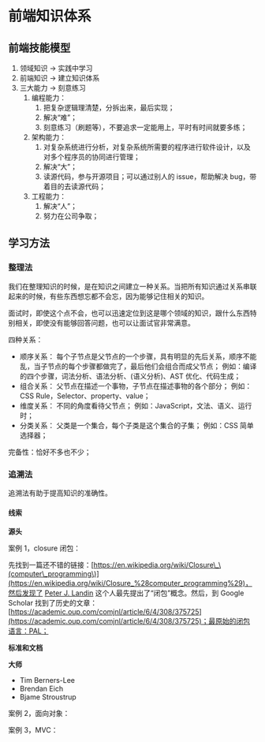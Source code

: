 # 前端知识体系

## 前端技能模型

1. 领域知识 -&gt; 实践中学习
2. 前端知识 -&gt; 建立知识体系
3. 三大能力 -&gt; 刻意练习
   1. 编程能力：
      1. 把复杂逻辑理清楚，分拆出来，最后实现；
      2. 解决“难”；
      3. 刻意练习（刷题等），不要追求一定能用上，平时有时间就要多练；
   2. 架构能力：
      1. 对复杂系统进行分析，对复杂系统所需要的程序进行软件设计，以及对多个程序员的协同进行管理；
      2. 解决“大”；
      3. 读源代码，参与开源项目；可以通过别人的 issue，帮助解决 bug，带着目的去读源代码；
   3. 工程能力：
      1. 解决“人”；
      2. 努力在公司争取；

## 学习方法

### 整理法

我们在整理知识的时候，是在知识之间建立一种关系。当把所有知识通过关系串联起来的时候，有些东西想忘都不会忘，因为能够记住相关的知识。

面试时，即使这个点不会，也可以迅速定位到这是哪个领域的知识，跟什么东西特别相关，即使没有能够回答问题，也可以让面试官非常满意。

四种关系：

* 顺序关系： 每个子节点是父节点的一个步骤，具有明显的先后关系，顺序不能乱，当子节点的每个步骤都做完了，最后他们会组合而成父节点； 例如：编译的四个步骤，词法分析、语法分析、\(语义分析\)、AST 优化、代码生成；
* 组合关系： 父节点在描述一个事物，子节点在描述事物的各个部分； 例如：CSS Rule，Selector、property、value；
* 维度关系： 不同的角度看待父节点； 例如：JavaScript，文法、语义、运行时；
* 分类关系： 父类是一个集合，每个子类是这个集合的子集； 例如：CSS 简单选择器；

完备性：恰好不多也不少；

### 追溯法

追溯法有助于提高知识的准确性。

#### 线索

**源头**

案例 1，closure 闭包：

先找到一篇还不错的链接：[https://en.wikipedia.org/wiki/Closure\_\(computer\_programming\)](https://en.wikipedia.org/wiki/Closure_%28computer_programming%29)，然后发现了 [Peter J. Landin](https://en.wikipedia.org/wiki/Peter_J._Landin) 这个人最先提出了“闭包”概念。然后，到 Google Scholar 找到了历史的文章：[https://academic.oup.com/comjnl/article/6/4/308/375725](https://academic.oup.com/comjnl/article/6/4/308/375725)；最原始的闭包语言：PAL；

**标准和文档**

**大师**

* Tim Berners-Lee
* Brendan Eich
* Bjame Stroustrup

案例 2，面向对象：

案例 3，MVC：





